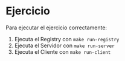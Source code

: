 # Ejercicio
Para ejecutar el ejercicio correctamente:
1. Ejecuta el Registry con `make run-registry`
2. Ejecuta el Servidor con `make run-server`
3. Ejecuta el Cliente con `make run-client`
